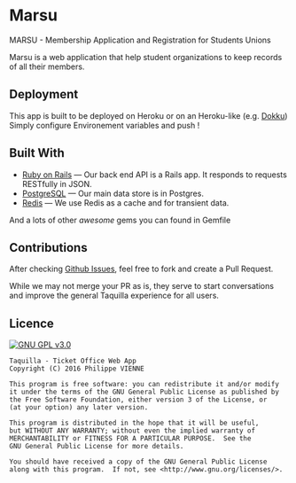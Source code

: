 # Marsu
MARSU - Membership Application and Registration for Students Unions

Marsu is a web application that help student organizations to keep records of all their 
members.

## Deployment

This app is built to be deployed on Heroku or on an Heroku-like (e.g. [Dokku](https://github.com/dokku/dokku))
Simply configure Environement variables and push !

## Built With

- [Ruby on Rails](https://github.com/rails/rails) &mdash; Our back end API is a Rails app. It responds to requests RESTfully in JSON.
- [PostgreSQL](http://www.postgresql.org/) &mdash; Our main data store is in Postgres.
- [Redis](http://redis.io/) &mdash; We use Redis as a cache and for transient data.

And a lots of other *awesome* gems you can found in Gemfile

## Contributions

After checking [Github Issues](https://github.com/PhilippeGeek/marsu), feel free to fork and create a Pull Request.

While we may not merge your PR as is, they serve to start conversations and improve the general Taquilla 
experience for all users.

## Licence

[![GNU GPL v3.0](http://www.gnu.org/graphics/gplv3-127x51.png)](http://www.gnu.org/licenses/gpl.html)

```
Taquilla - Ticket Office Web App
Copyright (C) 2016 Philippe VIENNE

This program is free software: you can redistribute it and/or modify
it under the terms of the GNU General Public License as published by
the Free Software Foundation, either version 3 of the License, or
(at your option) any later version.

This program is distributed in the hope that it will be useful,
but WITHOUT ANY WARRANTY; without even the implied warranty of
MERCHANTABILITY or FITNESS FOR A PARTICULAR PURPOSE.  See the
GNU General Public License for more details.

You should have received a copy of the GNU General Public License
along with this program.  If not, see <http://www.gnu.org/licenses/>.
```